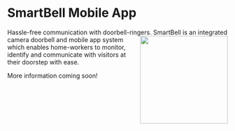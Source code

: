 # SmartBell Mobile App
Hassle-free communication with doorbell-ringers.
<img src="https://user-images.githubusercontent.com/67097862/162081748-95a80119-1fe5-4b51-a4e2-6726b51dbb8b.png" align = "right" width="200">
SmartBell is an integrated camera doorbell and mobile app system which enables home-workers to monitor, identify and communicate with visitors at their doorstep with ease. 

More information coming soon!
